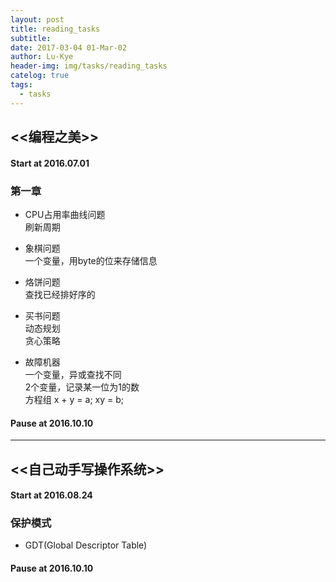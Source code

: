 ```yaml
---
layout: post
title: reading_tasks
subtitle: 
date: 2017-03-04 01-Mar-02
author: Lu-Kye
header-img: img/tasks/reading_tasks
catelog: true
tags: 
  - tasks
---
```

## <<编程之美>>

#### Start at 2016.07.01

### 第一章
- CPU占用率曲线问题    
刷新周期    

- 象棋问题    
一个变量，用byte的位来存储信息

- 烙饼问题    
查找已经排好序的

- 买书问题     
动态规划   
贪心策略   

- 故障机器    
一个变量，异或查找不同    
2个变量，记录某一位为1的数   
方程组 x + y = a; xy = b;    

#### Pause at 2016.10.10

---

## <<自己动手写操作系统>>

#### Start at 2016.08.24

### 保护模式
- GDT(Global Descriptor Table)

#### Pause at 2016.10.10
